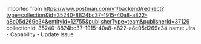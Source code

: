 imported from https://www.postman.com/v1/backend/redirect?type=collection&id=35240-8824bc37-1915-40a8-a822-a8c05d269e34&entityId=12755&publisherType=team&publisherId=37129
collectionId: 35240-8824bc37-1915-40a8-a822-a8c05d269e34
name: Jira - Capability - Update Issue
